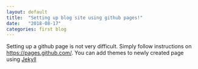 ```yaml
---
layout: default
title:  "Setting up blog site using github pages!"
date:   "2018-08-17"
categories: first blog
---
```


Setting up a github page is not very difficult. Simply follow instructions on https://pages.github.com/.
You can add themes to newly created page using [Jekyll](https://help.github.com/articles/adding-a-jekyll-theme-to-your-github-pages-site/)
